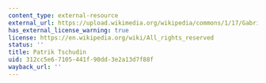 ```yaml
---
content_type: external-resource
external_url: https://upload.wikimedia.org/wikipedia/commons/1/17/Gabriel_Garc%C3%ADa_M%C3%A1rquez_plaque_-_Rue_Cujas%2C_Paris_5.jpg
has_external_license_warning: true
license: https://en.wikipedia.org/wiki/All_rights_reserved
status: ''
title: Patrik Tschudin
uid: 312cc5e6-7105-441f-90dd-3e2a13d7f88f
wayback_url: ''
---
```

